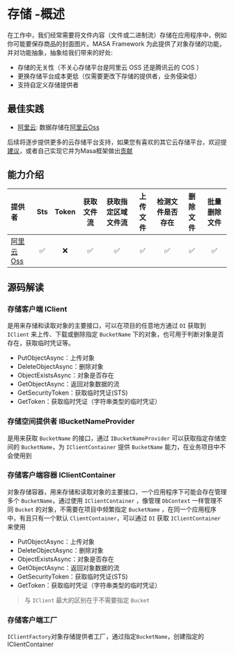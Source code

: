# 存储 -概述

在工作中，我们经常需要将文件内容（文件或二进制流）存储在应用程序中，例如你可能要保存商品的封面图片。MASA Framework 为此提供了对象存储的功能，并对功能抽象，抽象给我们带来的好处:

* 存储的无关性（不关心存储平台是阿里云 OSS 还是腾讯云的 COS ）
* 更换存储平台成本更低（仅需要更改下存储的提供者，业务侵染低）
* 支持自定义存储提供者

## 最佳实践

* [阿里云](/framework/building-blocks/storage/aliyun-oss): 数据存储在[阿里云Oss](https://www.aliyun.com/product/oss)

后续将逐步提供更多的云存储平台支持，如果您有喜欢的其它云存储平台，欢迎提[建议](/framework/contribution/overview#section-95ee9898)，或者自己实现它并为Masa框架做出[贡献](/framework/contribution/overview)

## 能力介绍

|  提供者   | Sts  |  Token  | 获取文件流 | 获取指定区域文件流 | 上传文件 | 检测文件是否存在 | 删除文件 | 批量删除文件 |
| :----| :----: |:----: |:----: |:----: |:----: |:----: |:----: |:----: |
| [阿里云Oss](/framework/contribs/support-storage/oss)  | ✅ | ❌ | ✅ | ✅ | ✅ | ✅ | ✅ | ✅ |

## 源码解读

### 存储客户端 IClient

是用来存储和读取对象的主要接口，可以在项目的任意地方通过 `DI` 获取到 `IClient` 来上传、下载或删除指定 `BucketName` 下的对象，也可用于判断对象是否存在，获取临时凭证等。

* PutObjectAsync：上传对象
* DeleteObjectAsync：删除对象
* ObjectExistsAsync：对象是否存在
* GetObjectAsync：返回对象数据的流
* GetSecurityToken：获取临时凭证(STS)
* GetToken：获取临时凭证（字符串类型的临时凭证）

### 存储空间提供者 IBucketNameProvider

是用来获取 `BucketName` 的接口，通过 `IBucketNameProvider` 可以获取指定存储空间的 `BucketName`，为 `IClientContainer` 提供 `BucketName` 能力，在业务项目中不会使用到

### 存储客户端容器 IClientContainer

对象存储容器，用来存储和读取对象的主要接口，一个应用程序下可能会存在管理多个 `BucketName`，通过使用 `IClientContainer` ，像管理 `DbContext` 一样管理不同 `Bucket` 的对象，不需要在项目中频繁指定 `BucketName` ，在同一个应用程序中，有且只有一个默认 `ClientContainer`，可以通过 `DI` 获取 `IClientContainer` 来使用

* PutObjectAsync：上传对象
* DeleteObjectAsync：删除对象
* ObjectExistsAsync：对象是否存在
* GetObjectAsync：返回对象数据的流
* GetSecurityToken：获取临时凭证(STS)
* GetToken：获取临时凭证（字符串类型的临时凭证）

> 与 `IClient` 最大的区别在于不需要指定 `Bucket`

### 存储客户端工厂

`IClientFactory`对象存储提供者工厂，通过指定`BucketName`，创建指定的IClientContainer
